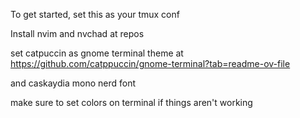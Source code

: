 To get started, set this as your tmux conf

Install nvim and nvchad at repos

set catpuccin as gnome terminal theme at https://github.com/catppuccin/gnome-terminal?tab=readme-ov-file

and caskaydia mono nerd font

make sure to set colors on terminal if things aren't working
